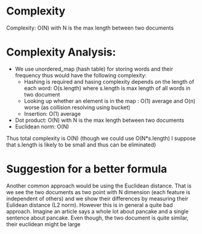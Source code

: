 # Complexity

Complexity: O(N)  with N is the max length between two documents

# Complexity Analysis:  
- We use unordered_map (hash table) for storing words and their frequency thus would have the following complexity:
  - Hashing is required and hasing complexity depends on the length of each word: O(s.length) where s.length is max length of all words in two document
  - Looking up whether an element is in the map : O(1) average and O(n) worse (as collision resolving using bucket)
  - Insertion: O(1) average
- Dot product: O(N) with N is the max length between two documents
- Euclidean norm: O(N)  

Thus total complexity is O(N) (though we could use O(N*s.length) I suppose that s.length is likely to be small and thus can be eliminated)

# Suggestion for a better formula
Another common approach would be using the Euclidean distance. That is we see the two documents as two point with N dimension (each feature is independent of others) and we show their differences by measuring their Eulidean distance (L2 norm). However this is in general a quite bad approach. Imagine an article says a whole lot about pancake and a single sentence about pancake. Even though, the two document is quite similar, their euclidean might be large
